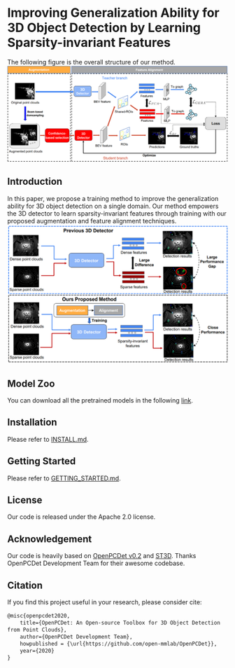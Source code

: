 # Improving Generalization Ability for 3D Object Detection by Learning Sparsity-invariant Features 
The following figure is the overall structure of our method.
![image](./figures/structure.png)

## Introduction
In this paper, we propose a training method to improve the generalization ability for 3D object detection on a single domain. Our method empowers the 3D detector to learn sparsity-invariant features through training with our proposed augmentation and feature alignment techniques.
![image](./figures/fig1.png)

## Model Zoo

<!-- ### General models

General models trained on Waymo dataset. The training Waymo data used in our work is version 1.0.

### Single-dataset Generalization

Results of single-dataset generalization on KITTI dataset with SECOND-IoU (moderate difficulty). -->

You can download all the pretrained models in the following [link](https://drive.google.com/file/d/1dE-uBtGcD8EpoYxd1vOCFe6WC1GaIm3x/view?usp=drive_link).


## Installation

Please refer to [INSTALL.md](docs/INSTALL.md).

## Getting Started

Please refer to [GETTING_STARTED.md](docs/GETTING_STARTED.md).

## License

Our code is released under the Apache 2.0 license.

## Acknowledgement

Our code is heavily based on [OpenPCDet v0.2](https://github.com/open-mmlab/OpenPCDet/tree/v0.2.0) and [ST3D](https://github.com/CVMI-Lab/ST3D). Thanks OpenPCDet Development Team for their awesome codebase.

## Citation

If you find this project useful in your research, please consider cite:
```
@misc{openpcdet2020,
    title={OpenPCDet: An Open-source Toolbox for 3D Object Detection from Point Clouds},
    author={OpenPCDet Development Team},
    howpublished = {\url{https://github.com/open-mmlab/OpenPCDet}},
    year={2020}
}
```
